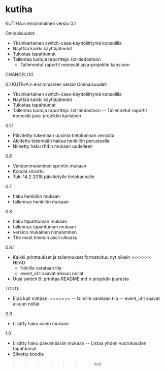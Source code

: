 ﻿# kutiha

KUTIHA:n ensimmäinen versio 0.1

Ominaisuudet:
- Yksinkertainen switch-case-käyttöliittymä konsolilla
- Näyttää kaikki käyttäjätiedot
- Tulostaa tapahtumat
- Tallentaa luotuja raportteja .txt-tiedostoon
  - Tallennetut raportit menevät java-projektin kansioon

CHANGELOG

0.1
KUTIHA:n ensimmäinen versio
Ominaisuudet:
- Yksinkertainen switch-case-käyttöliittymä konsolilla
- Näyttää kaikki käyttäjätiedot
- Tulostaa tapahtumat
- Tallentaa luotuja raportteja .txt-tiedostoon
  -- Tallennetut raportit menevät java-projektin kansioon

0.1.1
- Päivitetty  tukemaan uusinta tietokannan versiota
- Aloitettu tekemään hakua henkilön perusteella
- Nimetty haku rfid:n mukaan uudelleen

0.6
- Versionimeäminen sprintin mukaan
- Koodia siivottu
- Tuki 14.2.2018 päivitetylle tietokannalle

0.7
- haku henkilön mukaan
- tallennus henkilön mukaan

0.8
- haku tapahtuman mukaan
- tallennus tapahtuman mukaan
- version mukainen nimeäminen
- The most hienoin ascii ulkoasu

0.8.1
- Kaikki printtaukset ja tallennukset formatoituu nyt oikein
<<<<<<< HEAD
	- Nimille varataan tila
	- event_id:t saavat alkuun nollat
- Uusi switch 6: printtaa README.md:n projektin juuresta

TODO: 
- Eipä kait mittään.
=======
	-- Nimille varataan tila
	-- event_id:t saavat alkuun nollat
	
0.9
- Lisätty haku ovien mukaan

1.0
- Lisätty haku päivämäärän mukaan
	-- Listaa yhden vuorokauden tapahtumat
- Siivottu koodia
>>>>>>> test

